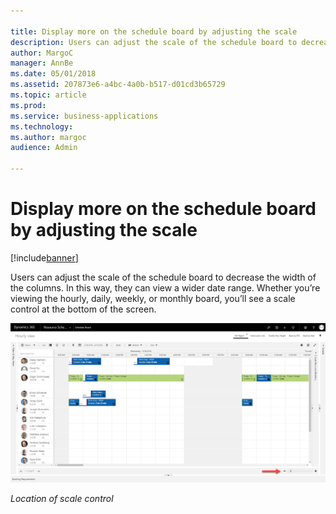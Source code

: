 ```yaml
---

title: Display more on the schedule board by adjusting the scale
description: Users can adjust the scale of the schedule board to decrease the width of the columns.
author: MargoC
manager: AnnBe
ms.date: 05/01/2018
ms.assetid: 207873e6-a4bc-4a0b-b517-d01cd3b65729
ms.topic: article
ms.prod: 
ms.service: business-applications
ms.technology: 
ms.author: margoc
audience: Admin

---
```

#  Display more on the schedule board by adjusting the scale




[!include[banner](../../../../includes/banner.md)]

Users can adjust the scale of the schedule board to decrease the width of the
columns. In this way, they can view a wider date range. Whether you’re viewing
the hourly, daily, weekly, or monthly board, you’ll see a scale control at the
bottom of the screen.

![Screenshot showing location of scale control](media/display-more-on-schedule-board-by-adjusting-scale-1.png "Screenshot showing location of scale control")
<!-- URS_6_Scale-control-on-hourly-board.png -->


*Location of scale control*
